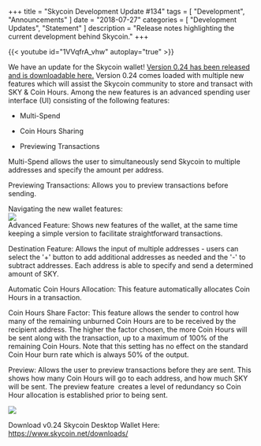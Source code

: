 +++
title = "Skycoin Development Update #134"
tags = [
    "Development",
    "Announcements"
]
date = "2018-07-27"
categories = [
    "Development Updates",
    "Statement"
]
description = "Release notes highlighting the current development behind Skycoin."
+++

{{< youtube id="1VVqfrA_vhw" autoplay="true" >}}

We have an update for the Skycoin wallet! [Version 0.24 has been released and is downloadable here.](https://www.skycoin.net/downloads/) Version 0.24 comes loaded with multiple new features which will assist the Skycoin community to store and transact with SKY & Coin Hours. Among the new features is an advanced spending user interface (UI) consisting of the following features:

-   Multi-Spend

-   Coin Hours Sharing

-   Previewing Transactions

Multi-Spend allows the user to simultaneously send Skycoin to multiple addresses and specify the amount per address.

Previewing Transactions: Allows you to preview transactions before sending.

Navigating the new wallet features:\
![](/img/skycoin-wallet-update-1.png)\
Advanced Feature: Shows new features of the wallet, at the same time keeping a simple version to facilitate straightforward transactions.

Destination Feature: Allows the input of multiple addresses - users can select the '+' button to add additional addresses as needed and the '-' to subtract addresses. Each address is able to specify and send a determined amount of SKY.

Automatic Coin Hours Allocation: This feature automatically allocates Coin Hours in a transaction.

Coin Hours Share Factor: This feature allows the sender to control how many of the remaining unburned Coin Hours are to be received by the recipient address. The higher the factor chosen, the more Coin Hours will be sent along with the transaction, up to a maximum of 100% of the remaining Coin Hours. Note that this setting has no effect on the standard Coin Hour burn rate which is always 50% of the output.

Preview: Allows the user to preview transactions before they are sent. This shows how many Coin Hours will go to each address, and how much SKY will be sent. The preview feature  creates a level of redundancy so Coin Hour allocation is established prior to being sent.

![](/img/skycoin-wallet-update-2.png)

Download v0.24 Skycoin Desktop Wallet Here: <https://www.skycoin.net/downloads/>
